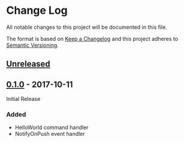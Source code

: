 # Change Log

All notable changes to this project will be documented in this file.

The format is based on [Keep a Changelog](http://keepachangelog.com/)
and this project adheres to [Semantic Versioning](http://semver.org/).

## [Unreleased][]

[Unreleased]: https://github.com/atomist/upgrade-client-automation/compare/0.1.0...HEAD

## [0.1.0][] - 2017-10-11

Initial Release

[0.1.0]: https://github.com/atomist/upgrade-client-automation/tree/0.1.0

### Added

-   HelloWorld command handler
-   NotifyOnPush event handler
